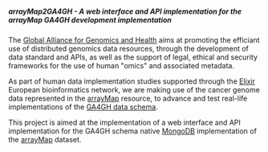 ##### arrayMap2GA4GH - A web interface and API implementation for the arrayMap GA4GH development implementation

The [Global Alliance for Genomics and Health](http://genomicsandhealth.org) aims at promoting the efficiant use of distributed genomics data resources, through the development of data standard and APIs, as well as the support of legal, ethical and security frameworks for the use of human "omics" and associated metadata.

As part of human data implementation studies supported through the [Elixir](http://elixir-europe.org) European bioinformatics network, we are making use of the cancer genome data represented in the [arrayMap](http://arraymap.org) resource, to advance and test real-life implementations of the [GA4GH data schema](http://github.com/ga4gh/schemas/).

This project is aimed at the implementation of a web interface and API implementation for the GA4GH schema native [MongoDB](http://mongodb.org) implementation of the [arrayMap](http://arraymap.org) dataset.
